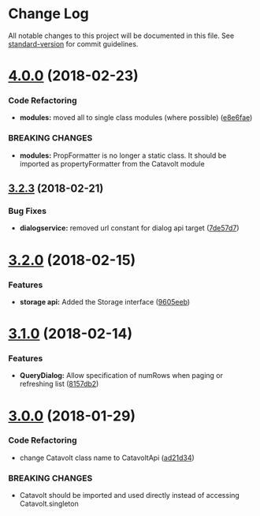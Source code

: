 # Change Log

All notable changes to this project will be documented in this file. See [standard-version](https://github.com/conventional-changelog/standard-version) for commit guidelines.

<a name="4.0.0"></a>
# [4.0.0](https://github.com/catavolt-oss/cv-dialog-sdk/compare/v3.2.3...v4.0.0) (2018-02-23)


### Code Refactoring

* **modules:** moved all to single class modules (where possible) ([e8e6fae](https://github.com/catavolt-oss/cv-dialog-sdk/commit/e8e6fae))


### BREAKING CHANGES

* **modules:** PropFormatter is no longer a static class.  It should be imported as
propertyFormatter from the Catavolt module



<a name="3.2.3"></a>
## [3.2.3](https://github.com/catavolt-oss/cv-dialog-sdk/compare/v3.2.2...v3.2.3) (2018-02-21)


### Bug Fixes

* **dialogservice:** removed url constant for dialog api target ([7de57d7](https://github.com/catavolt-oss/cv-dialog-sdk/commit/7de57d7))



<a name="3.2.0"></a>
# [3.2.0](https://github.com/catavolt-oss/cv-dialog-sdk/compare/v3.1.4...v3.2.0) (2018-02-15)


### Features

* **storage api:** Added the Storage interface ([9605eeb](https://github.com/catavolt-oss/cv-dialog-sdk/commit/9605eeb))


<a name="3.1.0"></a>
# [3.1.0](https://git.catavolt.com/javascript/sdk/compare/v3.0.1...v3.1.0) (2018-02-14)


### Features

* **QueryDialog:** Allow specification of numRows when paging or refreshing list ([8157db2](https://git.catavolt.com/javascript/sdk/commits/8157db2))


<a name="3.0.0"></a>
# [3.0.0](https://git.catavolt.com/javascript/sdk/compare/2.0.0...3.0.0) (2018-01-29)


### Code Refactoring

* change Catavolt class name to CatavoltApi ([ad21d34](https://git.catavolt.com/javascript/sdk/commits/ad21d34))


### BREAKING CHANGES

* Catavolt should be imported and used directly instead of accessing
Catavolt.singleton

